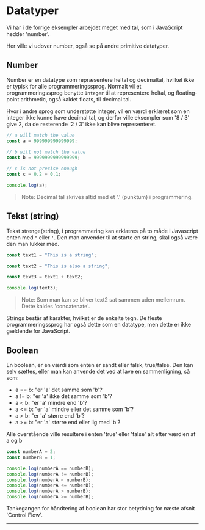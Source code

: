 # Datatyper

Vi har i de forrige eksempler arbejdet meget med tal, som i JavaScript hedder 'number'.

Her ville vi udover number, også se på andre primitive datatyper.

## Number

Number er en datatype som repræsentere heltal og decimaltal, hvilket ikke er typisk for alle programmeringssprog.
Normalt vil et programmeringssprog benytte `Integer` til at representere heltal, og floating-point arithmetic, også kaldet floats, til decimal tal.

Hvor i andre sprog som understøtte integer, vil en værdi erklæret som en integer ikke kunne have decimal tal, og derfor ville eksempler som '8 / 3' give 2, da de resterende '2 / 3' ikke kan blive representeret.

```javascript
// a will match the value
const a = 999999999999999;

// b will not match the value
const b = 9999999999999999;

// c is not precise enough
const c = 0.2 + 0.1;

console.log(a);
```

> Note: Decimal tal skrives altid med et '.' (punktum) i programmering.

## Tekst (string)

Tekst strenge(string), i programmering kan erklæres på to måde i Javascript enten med `"` eller `'`. Den man anvender til at starte en string, skal også være den man lukker med.

```javascript
const text1 = "This is a string";

const text2 = "This is also a string";

const text3 = text1 + text2;

console.log(text3);
```

> Note: Som man kan se bliver text2 sat sammen uden mellemrum. Dette kaldes 'concatenate'.

Strings består af karakter, hvilket er de enkelte tegn. De fleste programmeringssprog har også dette som en datatype, men dette er ikke gældende for JavaScript.

## Boolean

En boolean, er en værdi som enten er sandt eller falsk, true/false. Den kan selv sættes, eller man kan anvende det ved at lave en sammenligning, så som:

- a == b: "er 'a' det samme som 'b'?
- a != b: "er 'a' ikke det samme som 'b'?
- a < b: "er 'a' mindre end 'b'?
- a <= b: "er 'a' mindre eller det samme som 'b'?
- a > b: "er 'a' større end 'b'?
- a >= b: "er 'a' større end eller lig med 'b'?

Alle overstående ville resultere i enten 'true' eller 'false' alt efter værdien af a og b

```javascript
const numberA = 2;
const numberB = 1;

console.log(numberA == numberB);
console.log(numberA != numberB);
console.log(numberA < numberB);
console.log(numberA <= numberB);
console.log(numberA > numberB);
console.log(numberA >= numberB);
```

Tankegangen for håndtering af boolean har stor betydning for næste afsnit 'Control Flow'.

---
